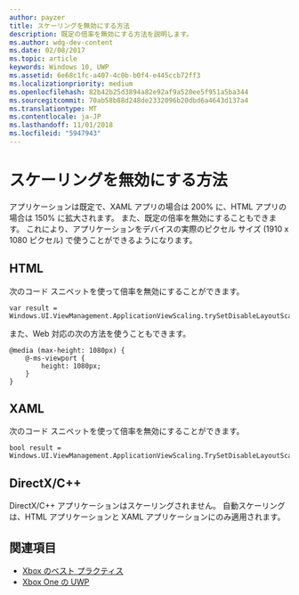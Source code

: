```yaml
---
author: payzer
title: スケーリングを無効にする方法
description: 既定の倍率を無効にする方法を説明します。
ms.author: wdg-dev-content
ms.date: 02/08/2017
ms.topic: article
keywords: Windows 10, UWP
ms.assetid: 6e68c1fc-a407-4c0b-b0f4-e445ccb72ff3
ms.localizationpriority: medium
ms.openlocfilehash: 82b42b25d3894a82e92af9a520ee5f951a5ba344
ms.sourcegitcommit: 70ab58b88d248de2332096b20dbd6a4643d137a4
ms.translationtype: MT
ms.contentlocale: ja-JP
ms.lasthandoff: 11/01/2018
ms.locfileid: "5947943"
---
```

# <a name="how-to-turn-off-scaling"></a>スケーリングを無効にする方法   
アプリケーションは既定で、XAML アプリの場合は 200% に、HTML アプリの場合は 150% に拡大されます。 また、既定の倍率を無効にすることもできます。 これにより、アプリケーションをデバイスの実際のピクセル サイズ (1910 x 1080 ピクセル) で使うことができるようになります。   
   
## <a name="html"></a>HTML   
次のコード スニペットを使って倍率を無効にすることができます。 
   
```
var result = Windows.UI.ViewManagement.ApplicationViewScaling.trySetDisableLayoutScaling(true);
```

また、Web 対応の次の方法を使うこともできます。   

```   
@media (max-height: 1080px) {   
    @-ms-viewport {   
        height: 1080px;   
    }   
}   
```

## <a name="xaml"></a>XAML
次のコード スニペットを使って倍率を無効にすることができます。   
   
```
bool result = Windows.UI.ViewManagement.ApplicationViewScaling.TrySetDisableLayoutScaling(true);
```
   
## <a name="directxc"></a>DirectX/C++   
DirectX/C++ アプリケーションはスケーリングされません。 自動スケーリングは、HTML アプリケーションと XAML アプリケーションにのみ適用されます。  

## <a name="see-also"></a>関連項目
- [Xbox のベスト プラクティス](tailoring-for-xbox.md)
- [Xbox One の UWP](index.md)
